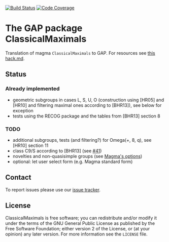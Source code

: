 [![Build Status](https://github.com/gap-packages/ClassicalMaximals/workflows/CI/badge.svg?branch=main)](https://github.com/gap-packages/ClassicalMaximals/actions?query=workflow%3ACI+branch%3Amain)
[![Code Coverage](https://codecov.io/github/gap-packages/ClassicalMaximals/coverage.svg?branch=main&token=)](https://codecov.io/gh/gap-packages/ClassicalMaximals)

# The GAP package ClassicalMaximals

Translation of magma `ClassicalMaximals` to GAP. For resources see
[this hack.md](https://hackmd.io/aOvJbbctTAKlFQl4kwf4Jg).

## Status

### Already implemented
- geometric subgroups in cases L, S, U, O (construction using [HR05] and [HR10] and filtering maximal ones according to [BHR13]), see below for exception
- tests using the RECOG package and the tables from [BHR13] section 8
	
### TODO
- additional subgroups, tests (and filtering?) for Omega(+, 8, q), see [HR10] section 11
- class C9/S according to [BHR13] (see 
[#41](https://github.com/gap-packages/ClassicalMaximals/pull/41))
- novelties and non-quasisimple groups (see 
[Magma's options](http://magma.maths.usyd.edu.au/magma/handbook/text/768#9097))
- optional: let user select form (e.g. Magma standard form)

## Contact

To report issues please use our
[issue tracker](https://github.com/gap-packages/ClassicalMaximals/issues).

## License

ClassicalMaximals is free software; you can redistribute and/or modify
it under the terms of the GNU General Public License as published by
the Free Software Foundation; either version 2 of the License, or (at
your opinion) any later version. For more information see the `LICENSE` file.
